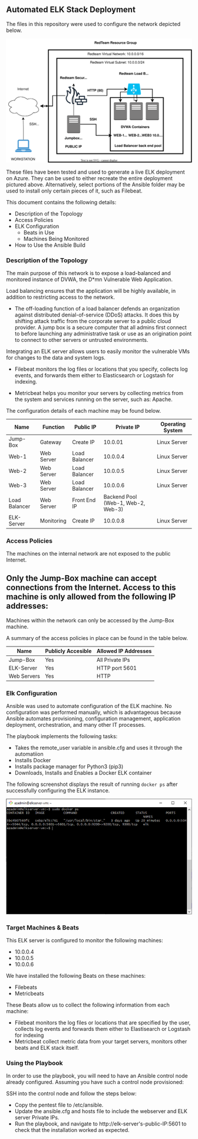 ## Automated ELK Stack Deployment

The files in this repository were used to configure the network depicted below.

![Cloud-Diagram](/diagrams/Cloud-Diagram.svg)

These files have been tested and used to generate a live ELK deployment on Azure. They can be used to either recreate the entire deployment pictured above. Alternatively, select portions of the Ansible folder may be used to install only certain pieces of it, such as Filebeat.


This document contains the following details:
- Description of the Topology
- Access Policies
- ELK Configuration
  - Beats in Use
  - Machines Being Monitored
- How to Use the Ansible Build


### Description of the Topology

The main purpose of this network is to expose a load-balanced and monitored instance of DVWA, the D*mn Vulnerable Web Application.

Load balancing ensures that the application will be highly available, in addition to restricting access to the network.
- The off-loading function of a load balancer defends an organization against distributed denial-of-service (DDoS) attacks. It does this by shifting attack traffic from the corporate server to a public cloud provider. A jump box is a secure computer that all admins first connect to before launching any administrative task or use as an origination point to connect to other servers or untrusted environments.

Integrating an ELK server allows users to easily monitor the vulnerable VMs for changes to the data and system logs.
- Filebeat monitors the log files or locations that you specify, collects log events, and forwards them either to Elasticsearch or Logstash for indexing.

- Metricbeat helps you monitor your servers by collecting metrics from the system and services running on the server, such as: Apache.

The configuration details of each machine may be found below.

| Name          | Function   | Public IP     | Private IP                         | Operating System |
|---------------|------------|---------------|------------------------------------|------------------|
| Jump-Box      | Gateway    | Create IP     | 10.0.01                            | Linux Server     |
| Web-1         | Web Server | Load Balancer | 10.0.0.4                           | Linux Server     |
| Web-2         | Web Server | Load Balancer | 10.0.0.5                           | Linux Server     |
| Web-3         | Web Server | Load Balancer | 10.0.0.6                           | Linux Server     |
| Load Balancer | Web Server | Front End IP  | Backend Pool (Web-1, Web-2, Web-3) |                  |
| ELK-Server    | Monitoring | Create IP     | 10.0.0.8                           | Linux Server     |

### Access Policies

The machines on the internal network are not exposed to the public Internet. 

Only the Jump-Box machine can accept connections from the Internet. Access to this machine is only allowed from the following IP addresses:
- 

Machines within the network can only be accessed by the Jump-Box machine.

A summary of the access policies in place can be found in the table below.

| Name        | Publicly Accesible | Allowed IP Addresses |
|-------------|--------------------|----------------------|
| Jump-Box    | Yes                | All Private IPs      |
| ELK-Server  | Yes                | HTTP port 5601       |
| Web Servers | Yes                | HTTP                 |

### Elk Configuration

Ansible was used to automate configuration of the ELK machine. No configuration was performed manually, which is advantageous because Ansible automates provisioning, configuration management, application deployment, orchestration, and many other IT processes.

The playbook implements the following tasks:
- Takes the remote_user variable in ansible.cfg and uses it through the automatiion
- Installs Docker
- Installs package manager for Python3 (pip3)
- Downloads, Installs and Enables a Docker ELK container

The following screenshot displays the result of running `docker ps` after successfully configuring the ELK instance.

![Output](/ansible/images/docker_ps_output.PNG)

### Target Machines & Beats
This ELK server is configured to monitor the following machines:
- 10.0.0.4
- 10.0.0.5
- 10.0.0.6

We have installed the following Beats on these machines:
- Filebeats
- Metricbeats

These Beats allow us to collect the following information from each machine:
- Filebeat monitors the log files or locations that are specified by the user, collects log events and forwards them either to Elastisearch or Logstash for indexing
- Metricbeat collect metric data from your target servers, monitors other beats and ELK stack itself.

### Using the Playbook
In order to use the playbook, you will need to have an Ansible control node already configured. Assuming you have such a control node provisioned: 

SSH into the control node and follow the steps below:
- Copy the pentest file to /etc/ansible.
- Update the ansible.cfg and hosts file to include the webserver and ELK server Private IPs. 
- Run the playbook, and navigate to http://elk-server's-public-IP:5601 to check that the installation worked as expected.
